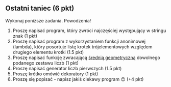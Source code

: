 ## Ostatni taniec (6 pkt)

Wykonaj poniższe zadania. Powodzenia!

1. Proszę napisać program, który zwróci najczęściej występujący w stringu znak (1 pkt)
2. Proszę napisać program z wykorzystaniem funkcji anonimowej (lambda), który posortuje listę krotek trójelementowych względem drugiego elementu krotki (1.5 pkt)
3. Proszę napisać funkcję zwracającą [średnią geometryczną](https://pl.wikipedia.org/wiki/%C5%9Arednia_geometryczna) dowolnego podanego zestawu liczb (1 pkt)
4. Proszę napisać generator liczb pierwszych (1.5 pkt)
5. Proszę krótko omówić dekoratory (1 pkt)
6. Proszę się popisać - napisz jakiś ciekawy program 😉 (+4 pkt)